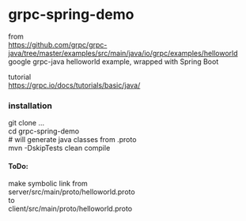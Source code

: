 # grpc-spring-demo
  
from  
https://github.com/grpc/grpc-java/tree/master/examples/src/main/java/io/grpc/examples/helloworld  
google grpc-java helloworld example, wrapped with Spring Boot  
  
tutorial  
https://grpc.io/docs/tutorials/basic/java/
  
  
### installation   

git clone ...  
cd grpc-spring-demo  
\# will generate java classes from .proto  
mvn -DskipTests clean compile   
  
#### ToDo:  
  
make symbolic link from  
server/src/main/proto/helloworld.proto  
to  
client/src/main/proto/helloworld.proto  



